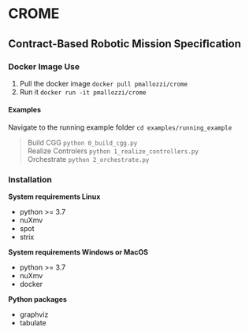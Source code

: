 # CROME
## Contract-Based Robotic Mission Speciﬁcation

### Docker Image Use
1. Pull the docker image
`docker pull pmallozzi/crome`
2. Run it
`docker run -it pmallozzi/crome`

#### Examples
Navigate to the running example folder `cd examples/running_example`  

> Build CGG `python 0_build_cgg.py`  
> Realize Controlers `python 1_realize_controllers.py`  
> Orchestrate `python 2_orchestrate.py`



### Installation

**System requirements Linux**
* python >= 3.7
* nuXmv
* spot
* strix

**System requirements Windows or MacOS**
* python >= 3.7
* nuXmv
* docker

**Python packages**
* graphviz
* tabulate


